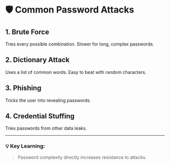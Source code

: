 # 🛡️ Common Password Attacks

## 1. Brute Force
Tries every possible combination. Slower for long, complex passwords.

## 2. Dictionary Attack
Uses a list of common words. Easy to beat with random characters.

## 3. Phishing
Tricks the user into revealing passwords.

## 4. Credential Stuffing
Tries passwords from other data leaks.

---

### 💡 Key Learning:
> Password complexity directly increases resistance to attacks.
